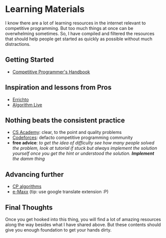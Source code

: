 # Learning Materials

I know there are a lot of learning resources in the internet relevant to competitive programming. But too much things at once can be overwhelming sometimes. So, I have compiled and filtered the resources that should help people get started as quickly as possible without much distractions.


## Getting Started

- [Competitive Programmer's Handbook](https://cses.fi/book/book.pdf)


## Inspiration and lessons from Pros

- [Errichto](https://www.youtube.com/channel/UCBr_Fu6q9iHYQCh13jmpbrg)
- [Algorithm Live](https://www.youtube.com/channel/UCBLr7ISa_YDy5qeATupf26w)


## Nothing beats the consistent practice
- [CS Academy](https://csacademy.com/contest/archive/tasks/): clear, to the point and quality problems
- [Codeforces](https://codeforces.com/problemset): defacto competitive programming community
- **free advice**: *to get the idea of difficulty see how many people solved the problem, look at tutorial if stuck but always implement the solution yourself once you get the hint or understood the solution. **Implement** the damm thing* 


## Advancing further
- [CP algorithms](https://cp-algorithms.com/)
- [e-Maxx](http://e-maxx.ru/algo/) (tip: use google translate extension :P)


## Final Thoughts
Once you get hooked into this thing, you will find a lot of amazing resources along the way besides what I have shared above. But these contents should give you enough foundation to get your hands dirty.
